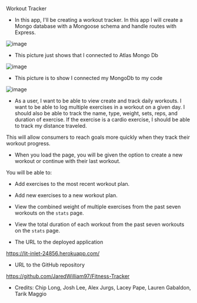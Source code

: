 Workout Tracker

- In this app, I'll be creating a workout tracker. In this app I will create a Mongo database with a Mongoose schema and handle routes with Express.

![image](https://user-images.githubusercontent.com/80869140/122142006-21670700-ce14-11eb-953e-7d28223ef963.png)


* This picture just shows that I connected to Atlas Mongo Db

![image](https://user-images.githubusercontent.com/80869140/122321327-4bd6c400-cee9-11eb-9ed9-ee5cac0046fa.png)






* This picture is to show I connected my MongoDb to my code

![image](https://user-images.githubusercontent.com/80869140/122321595-b851c300-cee9-11eb-9639-600474de55ba.png)



- As a user, I want to be able to view create and track daily workouts. I want to be able to log multiple exercises in a workout on a given day. I should also be able to track the name, type, weight, sets, reps, and duration of exercise. If the exercise is a cardio exercise, I should be able to track my distance traveled.

This will allow consumers to reach goals more quickly when they track their workout progress.

- When you load the page, you will be given the option to create a new workout or continue with their last workout.

You will be able to:

- Add exercises to the most recent workout plan.

- Add new exercises to a new workout plan.

- View the combined weight of multiple exercises from the past seven workouts on the `stats` page.

- View the total duration of each workout from the past seven workouts on the `stats` page.


























- The URL to the deployed application

https://lit-inlet-24856.herokuapp.com/

* URL to the GitHub repository

https://github.com/JaredWilliam97/Fitness-Tracker

* Credits: Chip Long, Josh Lee, Alex Jurgs, Lacey Pape, Lauren Gabaldon, Tarik Maggio
